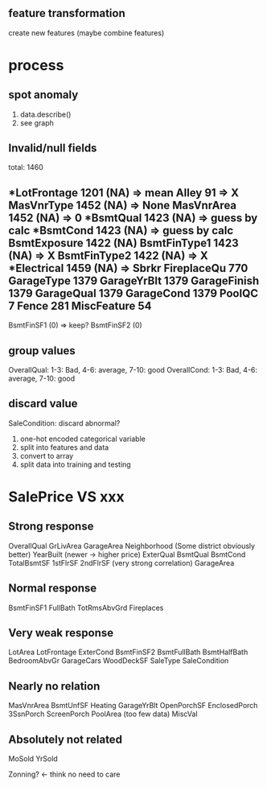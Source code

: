# 
## feature transformation
create new features (maybe combine features)

# process
## spot anomaly
1. data.describe()
2. see graph

## Invalid/null fields
total: 1460

*LotFrontage      1201 (NA) => mean
Alley            91  => X
MasVnrType       1452 (NA) => None
MasVnrArea       1452 (NA) => 0
*BsmtQual         1423 (NA) => guess by calc
*BsmtCond         1423 (NA) => guess by calc
BsmtExposure     1422 (NA)
BsmtFinType1     1423 (NA) => X
BsmtFinType2     1422 (NA) => X
*Electrical       1459 (NA) => Sbrkr
FireplaceQu      770
GarageType       1379
GarageYrBlt      1379
GarageFinish     1379
GarageQual       1379
GarageCond       1379
PoolQC           7 
Fence            281 
MiscFeature      54 
------------
BsmtFinSF1    (0) => keep?
BsmtFinSF2    (0)

## group values
OverallQual: 1-3: Bad, 4-6: average, 7-10: good
OverallCond: 1-3: Bad, 4-6: average, 7-10: good

## discard value
SaleCondition: discard abnormal?

1. one-hot encoded categorical variable
2. split into features and data
3. convert to array
4. split data into training and testing

# SalePrice VS xxx
## Strong response
OverallQual
GrLivArea
GarageArea
Neighborhood (Some district obviously better)
YearBuilt (newer -> higher price)
ExterQual
BsmtQual
BsmtCond
TotalBsmtSF
1stFlrSF
2ndFlrSF (very strong correlation)
GarageArea

## Normal response
BsmtFinSF1
FullBath
TotRmsAbvGrd
Fireplaces


## Very weak response
LotArea
LotFrontage
ExterCond
BsmtFinSF2
BsmtFullBath
BsmtHalfBath
BedroomAbvGr
GarageCars
WoodDeckSF
SaleType
SaleCondition

## Nearly no relation
MasVnrArea
BsmtUnfSF
Heating
GarageYrBlt
OpenPorchSF
EnclosedPorch
3SsnPorch
ScreenPorch
PoolArea (too few data)
MiscVal

## Absolutely not related
MoSold
YrSold

Zonning? <- think no need to care

